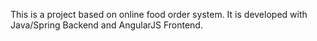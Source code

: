 This is a project based on online food order system. It is developed with Java/Spring Backend and AngularJS Frontend.
